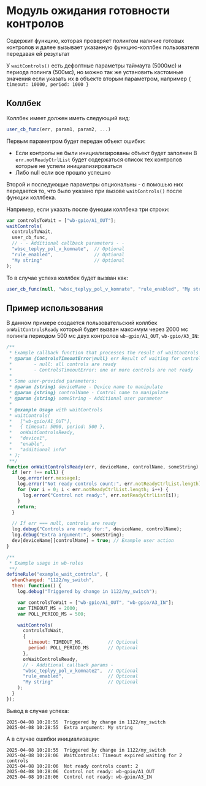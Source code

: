 # Модуль ожидания готовности контролов

Содержит функцию, которая проверяет полингом наличие готовых контролов
и далее вызывает указанную функцию-коллбек пользователя передавая ей результат

У `waitControls()` есть дефолтные параметры таймаута (5000мс) и периода
полинга (500мс), но можно так же установить кастомные значения если указать
их в объекте вторым параметром,  например `{ timeout: 10000, period: 1000 }`

## Коллбек

Коллбек имеет должен иметь следующий вид:

```javascript
user_cb_func(err, param1, param2, ...)
```

Первым параметром будет передан объект ошибки:

- Eсли контролы не были инициализированы объект будет заполнен
  В `err.notReadyCtrlList` будет содержаться список тех контролов которые
  не успели инициализироваться
- Либо null если все прошло успешно

Второй и последующие параметры опциональны - с помошью них передается то,
что было указано при вызове `waitControls()` после функции коллбека.

Например, если указать после функции коллбека три строки:

```javascript
var controlsToWait = ["wb-gpio/A1_OUT"];
waitControls(
  controlsToWait,
  user_cb_func,
  // - - Additional callback parameters - -
  "wbsc_teplyy_pol_v_komnate",  // Optional
  "rule_enabled",               // Optional
  "My string"                   // Optional
);
```

То в случае успеха коллбек будет вызван как:

```javascript
user_cb_func(null, "wbsc_teplyy_pol_v_komnate", "rule_enabled", "My string")
```

## Пример использования

В данном примере создается пользовательский коллбек `onWaitControlsReady`
который будет вызван максимум через 2000 мс полинга периодом 500 мс двух
контролов `wb-gpio/A1_OUT`, `wb-gpio/A3_IN`:

```javascript
/**
 * Example callback function that processes the result of waitControls
 * @param {ControlsTimeoutError|null} err Result of waiting for controls readiness
 *        - null: all controls are ready
 *        - ControlsTimeoutError: one or more controls are not ready
 *
 * Some user-provided parameters:
 * @param {string} deviceName - Device name to manipulate
 * @param {string} controlName - Control name to manipulate
 * @param {string} someString - Additional user parameter
 *
 * @example Usage with waitControls
 * waitControls(
 *   ["wb-gpio/A1_OUT"],
 *   { timeout: 5000, period: 500 },
 *   onWaitControlsReady, 
 *   "device1", 
 *   "enable", 
 *   "additional info"
 * );
 **/
function onWaitControlsReady(err, deviceName, controlName, someString) {
  if (err !== null) {
    log.error(err.message);
    log.error("Not ready controls count:", err.notReadyCtrlList.length);
    for (var i = 0; i < err.notReadyCtrlList.length; i++) {
      log.error("Control not ready:", err.notReadyCtrlList[i]);
    }
    return;
  }

  // If err === null, controls are ready
  log.debug("Controls are ready for:", deviceName, controlName);
  log.debug("Extra argument:", someString);
  dev[deviceName][controlName] = true; // Example user action
}

/**
 * Example usage in wb-rules
 **/
defineRule("example_wait_controls", {
  whenChanged: "1122/my_switch",
  then: function() {
    log.debug("Triggered by change in 1122/my_switch");

    var controlsToWait = ["wb-gpio/A1_OUT", "wb-gpio/A3_IN"];
    var TIMEOUT_MS = 2000;
    var POLL_PERIOD_MS = 500;

    waitControls(
      controlsToWait,
      {
        timeout: TIMEOUT_MS,         // Optional
        period: POLL_PERIOD_MS       // Optional
      },
      onWaitControlsReady,
      // - Additional callback params -
      "wbsc_teplyy_pol_v_komnate2",  // Optional
      "rule_enabled",                // Optional
      "My string"                    // Optional
    );
  }
});

```

Вывод в случае успеха:

```log
2025-04-08 10:28:55  Triggered by change in 1122/my_switch
2025-04-08 10:28:55  Extra argument: My string
```

А в случае ошибки инициализации:

```log
2025-04-08 10:28:55  Triggered by change in 1122/my_switch
2025-04-08 10:28:06  WaitControls: Timeout expired waiting for 2 controls
2025-04-08 10:28:06  Not ready controls count: 2
2025-04-08 10:28:06  Control not ready: wb-gpio/A1_OUT
2025-04-08 10:28:06  Control not ready: wb-gpio/A3_IN
```